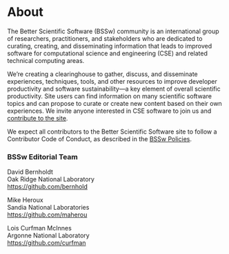 # About
 
The Better Scientific Software (BSSw) community is an international group of researchers, practitioners, and stakeholders who are dedicated to curating, creating, and disseminating information that leads to improved software for computational science and engineering (CSE) and related technical computing areas.

We’re creating a clearinghouse to gather, discuss, and disseminate experiences, techniques, tools, and other resources to improve developer productivity and software sustainability—a key element of overall scientific productivity.  Site users can find information on many scientific software topics and can propose to curate or create new content based on their own experiences.  We invite anyone interested in CSE software to join us and [contribute to the site](https://bssw.io/contributes/new).

We expect all contributors to the Better Scientific Software site to follow a Contributor Code of Conduct, as described in the [BSSw Policies](Policies.md).

### BSSw Editorial Team

<!--
Addition before David:
Rinku Gupta<br/>
Title: Editor-in-chief
Argonne National Laboratory<br/>
https://github.com/rinkug
-->

David Bernholdt<br/>
Oak Ridge National Laboratory<br/>
https://github.com/bernhold

Mike Heroux<br/>
Sandia National Laboratories<br/>
https://github.com/maherou

Lois Curfman McInnes<br/>
Argonne National Laboratory<br/>
https://github.com/curfman

<!--
Additional section:
## BSSw Associate Editors

Roscoe Bartlett
Sandia National Laboratories<br/>
https://github.com/bartlettroscoe

Patricia Grubel
Los Alamos National Laboratory<br/>
https://github.com/pagrubel

Mark Miller
Lawrence Livermore National Laboratory<br/>
https://github.com/markcmiller86

Greg Watson
Oak Ridge National Laboratory<br/>
https://github.com/jarrah42

Paul Wolfenbarger
Sandia National Laboratories<br/>
https://github.com/prwolfe
-->

<!---
Coming later: You can also <join our mailing list>, <read our blog>, and <send us mail>.
BSS Site: About
--->

